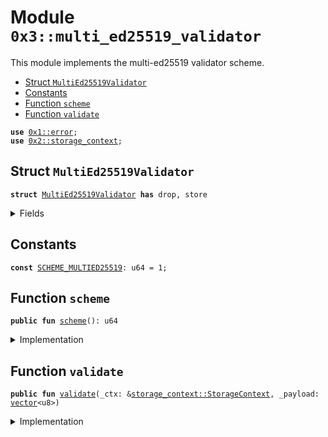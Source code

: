 
<a name="0x3_multi_ed25519_validator"></a>

# Module `0x3::multi_ed25519_validator`

This module implements the multi-ed25519 validator scheme.


-  [Struct `MultiEd25519Validator`](#0x3_multi_ed25519_validator_MultiEd25519Validator)
-  [Constants](#@Constants_0)
-  [Function `scheme`](#0x3_multi_ed25519_validator_scheme)
-  [Function `validate`](#0x3_multi_ed25519_validator_validate)


<pre><code><b>use</b> <a href="">0x1::error</a>;
<b>use</b> <a href="">0x2::storage_context</a>;
</code></pre>



<a name="0x3_multi_ed25519_validator_MultiEd25519Validator"></a>

## Struct `MultiEd25519Validator`



<pre><code><b>struct</b> <a href="multi_ed25519_validator.md#0x3_multi_ed25519_validator_MultiEd25519Validator">MultiEd25519Validator</a> <b>has</b> drop, store
</code></pre>



<details>
<summary>Fields</summary>


<dl>
<dt>
<code>dummy_field: bool</code>
</dt>
<dd>

</dd>
</dl>


</details>

<a name="@Constants_0"></a>

## Constants


<a name="0x3_multi_ed25519_validator_SCHEME_MULTIED25519"></a>



<pre><code><b>const</b> <a href="multi_ed25519_validator.md#0x3_multi_ed25519_validator_SCHEME_MULTIED25519">SCHEME_MULTIED25519</a>: u64 = 1;
</code></pre>



<a name="0x3_multi_ed25519_validator_scheme"></a>

## Function `scheme`



<pre><code><b>public</b> <b>fun</b> <a href="multi_ed25519_validator.md#0x3_multi_ed25519_validator_scheme">scheme</a>(): u64
</code></pre>



<details>
<summary>Implementation</summary>


<pre><code><b>public</b> <b>fun</b> <a href="multi_ed25519_validator.md#0x3_multi_ed25519_validator_scheme">scheme</a>(): u64 {
   <a href="multi_ed25519_validator.md#0x3_multi_ed25519_validator_SCHEME_MULTIED25519">SCHEME_MULTIED25519</a>
}
</code></pre>



</details>

<a name="0x3_multi_ed25519_validator_validate"></a>

## Function `validate`



<pre><code><b>public</b> <b>fun</b> <a href="multi_ed25519_validator.md#0x3_multi_ed25519_validator_validate">validate</a>(_ctx: &<a href="_StorageContext">storage_context::StorageContext</a>, _payload: <a href="">vector</a>&lt;u8&gt;)
</code></pre>



<details>
<summary>Implementation</summary>


<pre><code><b>public</b> <b>fun</b> <a href="multi_ed25519_validator.md#0x3_multi_ed25519_validator_validate">validate</a>(_ctx: &StorageContext, _payload: <a href="">vector</a>&lt;u8&gt;){
   //TODO
   <b>abort</b> std::error::not_implemented(1)
}
</code></pre>



</details>
